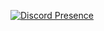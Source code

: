 [![Discord Presence](https://lanyard.cnrad.dev/api/384432675697721344?theme=dark&bg=0E1117&borderRadius=30px)](https://discord.com/users/384432675697721344)
